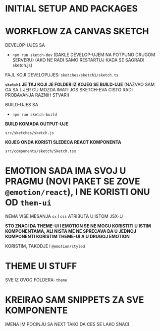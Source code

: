 # INITIAL SETUP AND PACKAGES

# WORKFLOW ZA CANVAS SKETCH

DEVELOP-UJES SA

- `npm run sketch-dev` (DAKLE DEVELOP-UJEM NA POTPUNO DRUGOM SERVERU) (AKO NE RADI SAMO RESTARTUJ KADA SE SAGRADI sketch.js)

FAJL KOJI DEVELOPUJES: `sketches/sketch1/sketch.ts`

**`sketch1` JE TAJ KOJI JE FOLDER IZ KOJEG SE BUILD-UJE** (NAZVAO SAM GA SA `1` JER CU MOZDA IMATI JOS SKETCH-EVA CISTO RADI PROBAVANJA RAZNIH STVARI)

BUILD-UJES SA

- `npm run sketch-build`

**BUILD KOMADA OUTPUT-UJE**

`src/sketches/sketch.js`

**KOJEG ONDA KORISTI SLEDECA REACT KOMPONENTA**

`src/components/sketch/Sketch.tsx`

# EMOTION SADA IMA SVOJ U PRAGMU (NOVI PAKET SE ZOVE `@emotion/react`), I NE KORISTI ONU OD `them-ui`

NEMA VISE MESANJA `sx` I `css` ATRIBUTA U ISTOM JSX-U

**STO ZNACI DA THEME-UI I EMOTION SE NE MOGU KORISTITI U ISTIM KOMPONENTAMA, ALI NISTA ME NE SPRECAVA DA U JEDNOJ KOMPONENTI KORISTIM THEME-UI A U DRUGOJ EMOTION**

KORISTIM, TAKODJE I `@emotion/styled`

# THEME UI STUFF

SVE IZ OVOG FOLDERA: `theme`

# KREIRAO SAM SNIPPETS ZA SVE KOMPONENTE

IMENA IM POCINJU SA NEXT TAKO DA CES SE LAKO SNACI




